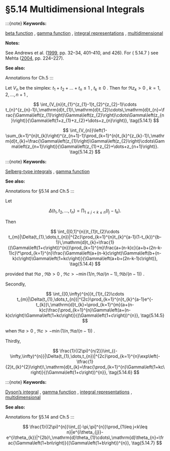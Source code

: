 # §5.14 Multidimensional Integrals

:::{note}
**Keywords:**

[beta function](http://dlmf.nist.gov/search/search?q=beta%20function) , [gamma function](http://dlmf.nist.gov/search/search?q=gamma%20function) , [integral representations](http://dlmf.nist.gov/search/search?q=integral%20representations) , [multidimensional](http://dlmf.nist.gov/search/search?q=multidimensional)

**Notes:**

See Andrews et al. ([1999](./bib/index.html#bib103 "Special Functions"), pp. 32–34, 401–410, and 426). For ( 5.14.7 ) see Mehta ([2004](./bib/M.html#bib1592 "Random Matrices"), pp. 224–227).

**See also:**

Annotations for Ch.5
:::

Let $V_{n}$ be the simplex: $t_{1}+t_{2}+\dots+t_{n}\leq 1$ , $t_{k}\geq 0$ . Then for $\Re z_{k}>0$ , $k=1,2,\dots,n+1$ ,


<a id="E1"></a>
$$
\int_{V_{n}}t_{1}^{z_{1}-1}t_{2}^{z_{2}-1}\cdots t_{n}^{z_{n}-1}\,\mathrm{d}t_{1}\,\mathrm{d}t_{2}\cdots\,\mathrm{d}t_{n}=\frac{\Gamma\left(z_{1}\right)\Gamma\left(z_{2}\right)\cdots\Gamma\left(z_{n}\right)}{\Gamma\left(1+z_{1}+z_{2}+\dots+z_{n}\right)}, \tag{5.14.1}
$$


<a id="E2"></a>
$$
\int_{V_{n}}\left(1-\sum_{k=1}^{n}t_{k}\right)^{z_{n+1}-1}\prod_{k=1}^{n}t_{k}^{z_{k}-1}\,\mathrm{d}t_{k}=\frac{\Gamma\left(z_{1}\right)\Gamma\left(z_{2}\right)\cdots\Gamma\left(z_{n+1}\right)}{\Gamma\left(z_{1}+z_{2}+\dots+z_{n+1}\right)}. \tag{5.14.2}
$$

:::{note}
**Keywords:**

[Selberg-type integrals](http://dlmf.nist.gov/search/search?q=Selberg-type%20integrals) , [gamma function](http://dlmf.nist.gov/search/search?q=gamma%20function)

**See also:**

Annotations for §5.14 and Ch.5
:::

Let


<a id="E3"></a>
$$
\Delta(t_{1},t_{2},\dots,t_{n})=\prod_{1\leq j<k\leq n}(t_{j}-t_{k}). \tag{5.14.3}
$$

Then


<a id="E4"></a>
$$
\int_{[0,1]^{n}}t_{1}t_{2}\cdots t_{m}|\Delta(t_{1},\dots,t_{n})|^{2c}\prod_{k=1}^{n}t_{k}^{a-1}(1-t_{k})^{b-1}\,\mathrm{d}t_{k}=\frac{1}{(\Gamma\left(1+c\right))^{n}}\prod_{k=1}^{m}\frac{a+(n-k)c}{a+b+(2n-k-1)c}\*\prod_{k=1}^{n}\frac{\Gamma\left(a+(n-k)c\right)\Gamma\left(b+(n-k)c\right)\Gamma\left(1+kc\right)}{\Gamma\left(a+b+(2n-k-1)c\right)}, \tag{5.14.4}
$$

provided that $\Re a$ , $\Re b>0$ , $\Re c>-\min(1/n,\Re a/(n-1),\Re b/(n-1))$ .

Secondly,


<a id="E5"></a>
$$
\int_{[0,\infty)^{n}}t_{1}t_{2}\cdots t_{m}|\Delta(t_{1},\dots,t_{n})|^{2c}\prod_{k=1}^{n}t_{k}^{a-1}e^{-t_{k}}\,\mathrm{d}t_{k}=\prod_{k=1}^{m}(a+(n-k)c)\frac{\prod_{k=1}^{n}\Gamma\left(a+(n-k)c\right)\Gamma\left(1+kc\right)}{(\Gamma\left(1+c\right))^{n}}, \tag{5.14.5}
$$

when $\Re a>0$ , $\Re c>-\min(1/n,\Re a/(n-1))$ .

Thirdly,


<a id="E6"></a>
$$
\frac{1}{(2\pi)^{n/2}}\int_{(-\infty,\infty)^{n}}|\Delta(t_{1},\dots,t_{n})|^{2c}\prod_{k=1}^{n}\exp\left(-\tfrac{1}{2}t_{k}^{2}\right)\,\mathrm{d}t_{k}=\frac{\prod_{k=1}^{n}\Gamma\left(1+kc\right)}{(\Gamma\left(1+c\right))^{n}}, \tag{5.14.6}
$$

:::{note}
**Keywords:**

[Dyson’s integral](http://dlmf.nist.gov/search/search?q=Dyson%20integral) , [gamma function](http://dlmf.nist.gov/search/search?q=gamma%20function) , [integral representations](http://dlmf.nist.gov/search/search?q=integral%20representations) , [multidimensional](http://dlmf.nist.gov/search/search?q=multidimensional)

**See also:**

Annotations for §5.14 and Ch.5
:::


<a id="E7"></a>
$$
\frac{1}{(2\pi)^{n}}\int_{[-\pi,\pi]^{n}}\prod_{1\leq j<k\leq n}|e^{i\theta_{j}}-e^{i\theta_{k}}|^{2b}\,\mathrm{d}\theta_{1}\cdots\,\mathrm{d}\theta_{n}=\frac{\Gamma\left(1+bn\right)}{(\Gamma\left(1+b\right))^{n}}, \tag{5.14.7}
$$
